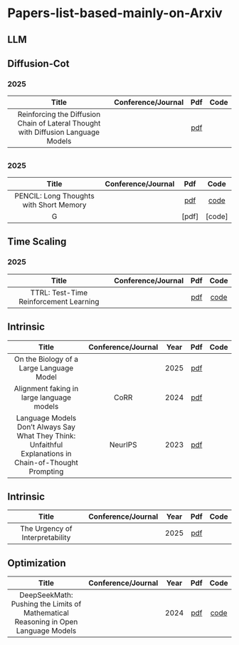 # Papers-list-based-mainly-on-Arxiv

## LLM
## Diffusion-Cot
### 2025
| Title  |  Conference/Journal          | Pdf      | Code      | 
|:-----------------------------------------------------------------------------------:|:-----------:|:-------:|:-------:|
| Reinforcing the Diffusion Chain of Lateral Thought with Diffusion Language Models |  | [pdf](https://arxiv.org/pdf/2505.10446) |    | 


## 
### 2025
| Title  |  Conference/Journal          | Pdf      | Code      | 
|:-----------------------------------------------------------------------------------:|:-----------:|:-------:|:-------:|
| PENCIL: Long Thoughts with Short Memory  |  | [pdf](https://arxiv.org/pdf/2503.14337) | [code](https://github.com/chr26195/PENCIL)   | 
| G |  | [pdf] | [code]   | 

## Time Scaling
### 2025
| Title  |  Conference/Journal          | Pdf      | Code      | 
|:-----------------------------------------------------------------------------------:|:-----------:|:-------:|:-------:|
| TTRL: Test-Time Reinforcement Learning  |  | [pdf](https://arxiv.org/pdf/2504.16084) | [code](https://github.com/PRIME-RL/TTRL)   | 

## Intrinsic
| Title  |  Conference/Journal          | Year      | Pdf      | Code      | 
|:-----------------------------------------------------------------------------------:|:-----------:|:-------:|:-------:|:-------:|
| On the Biology of a Large Language Model  |  | 2025 | [pdf](https://transformer-circuits.pub/2025/attribution-graphs/biology.html) |    | 
| Alignment faking in large language models  | CoRR | 2024 | [pdf](https://arxiv.org/pdf/2412.14093v2) |    | 
| Language Models Don’t Always Say What They Think: Unfaithful Explanations in Chain-of-Thought Prompting  | NeurIPS | 2023 | [pdf](https://arxiv.org/pdf/2412.14093v2) |    | 

## Intrinsic
| Title  |  Conference/Journal          | Year      | Pdf      | Code      | 
|:-----------------------------------------------------------------------------------:|:-----------:|:-------:|:-------:|:-------:|
| The Urgency of Interpretability  |  | 2025 | [pdf](https://www.darioamodei.com/post/the-urgency-of-interpretability) |    | 

## Optimization
| Title  |  Conference/Journal          | Year      | Pdf      | Code      | 
|:-----------------------------------------------------------------------------------:|:-----------:|:-------:|:-------:|:-------:|
| DeepSeekMath: Pushing the Limits of Mathematical Reasoning in Open Language Models  |  | 2024 | [pdf](https://arxiv.org/pdf/2402.03300) |  [code](https://github.com/deepseek-ai/DeepSeek-Math/tree/main)  | 
